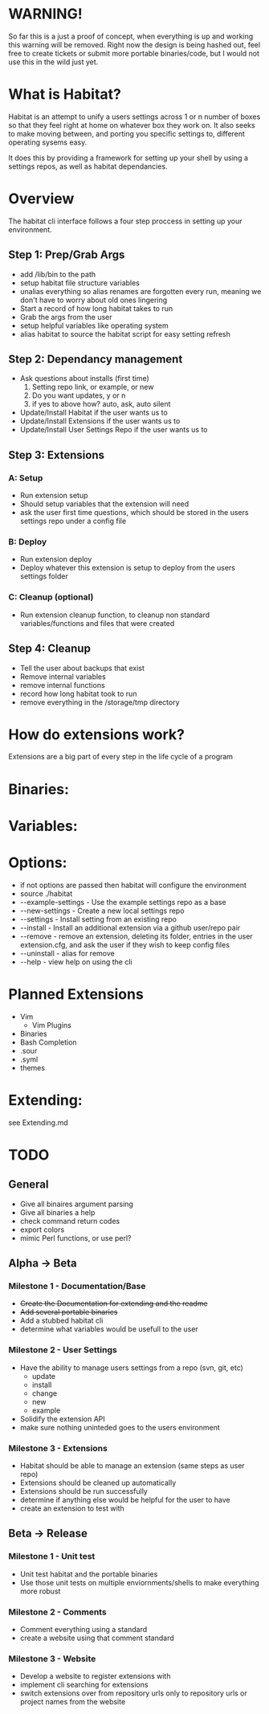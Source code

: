 # WARNING!
So far this is a just a proof of concept, when everything is up and working this warning will be removed. Right now the design is being hashed out, feel free to create tickets or submit more portable binaries/code, but I would not use this in the wild just yet.

# What is Habitat?
Habitat is an attempt to unify a users settings across 1 or n number of boxes so that they feel right at home on whatever box they work on. It also seeks to make moving between, and porting you specific settings to, different operating sysems easy.

It does this by providing a framework for setting up your shell by using a settings repos, as well as habitat dependancies.

# Overview
The habitat cli interface follows a four step proccess in setting up your environment.

## Step 1: Prep/Grab Args
* add /lib/bin to the path
* setup habitat file structure variables
* unalias everything so alias renames are forgotten every run, meaning we don't have to worry about old ones lingering
* Start a record of how long habitat takes to run
* Grab the args from the user
* setup helpful variables like operating system
* alias habitat to source the habitat script for easy setting refresh

## Step 2: Dependancy management
* Ask questions about installs (first time)
    1. Setting repo link, or example, or new
    2. Do you want updates, y or n
    3. if yes to above how? auto, ask, auto silent
* Update/Install Habitat if the user wants us to
* Update/Install Extensions if the user wants us to
* Update/Install User Settings Repo if the user wants us to


## Step 3: Extensions
### A: Setup
* Run extension setup
* Should setup variables that the extension will need
* ask the user first time questions, which should be stored in the users settings repo under a config file

### B: Deploy
* Run extension deploy
* Deploy whatever this extension is setup to deploy from the users settings folder

### C: Cleanup (optional)
* Run extension cleanup function, to cleanup non standard variables/functions and files that were created

## Step 4: Cleanup
* Tell the user about backups that exist
* Remove internal variables
* remove internal functions
* record how long habitat took to run
* remove everything in the /storage/tmp directory

# How do extensions work?
Extensions are a big part of every step in the life cycle of a program

# Binaries:

# Variables:

# Options:
* if not options are passed then habitat will configure the environment
* source ./habitat <options>
* --example-settings - Use the example settings repo as a base
* --new-settings     - Create a new local settings repo
* --settings         - Install setting from an existing repo
* --install          - Install an additional extension via a github user/repo pair
* --remove           - remove an extension, deleting its folder, entries in the user extension.cfg, and ask the user if they wish to keep config files
* --uninstall        - alias for remove
* --help             - view help on using the cli

# Planned Extensions
* Vim
    * Vim Plugins
* Binaries
* Bash Completion
* .sour
* .syml
* themes

# Extending:
see Extending.md

# TODO
## General
* Give all binaires argument parsing
* Give all binaries a help
* check command return codes
* export colors
* mimic Perl functions, or use perl?

## Alpha -> Beta
### Milestone 1 - Documentation/Base
* ~~Create the Documentation for extending and the readme~~
* ~~Add several portable binaries~~
* Add a stubbed habitat cli
* determine what variables would be usefull to the user

### Milestone 2 - User Settings
* Have the ability to manage users settings from a repo (svn, git, etc)
    * update
    * install
    * change
    * new
    * example
* Solidify the extension API
* make sure nothing uninteded goes to the users environment

### Milestone 3 - Extensions
* Habitat should be able to manage an extension (same steps as user repo)
* Extensions should be cleaned up automatically
* Extensions should be run successfully
* determine if anything else would be helpful for the user to have
* create an extension to test with


## Beta -> Release
### Milestone 1 - Unit test
* Unit test habitat and the portable binaries
* Use those unit tests on multiple enviornments/shells to make everything more robust

### Milestone 2 - Comments
* Comment everything using a standard
* create a website using that comment standard

### Milestone 3 - Website
* Develop a website to register extensions with
* implement cli searching for extensions
* switch extensions over from repository urls only to repository urls or project names from the website
